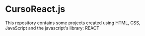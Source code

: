 # CursoReact.js
This repository contains some projects created using HTML, CSS, JavaScript and the javascript's library: REACT
